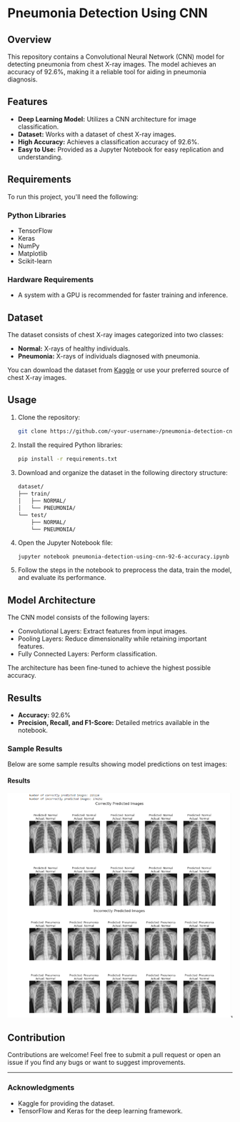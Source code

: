 # Pneumonia Detection Using CNN

## Overview
This repository contains a Convolutional Neural Network (CNN) model for detecting pneumonia from chest X-ray images. The model achieves an accuracy of 92.6%, making it a reliable tool for aiding in pneumonia diagnosis.

## Features
- **Deep Learning Model:** Utilizes a CNN architecture for image classification.
- **Dataset:** Works with a dataset of chest X-ray images.
- **High Accuracy:** Achieves a classification accuracy of 92.6%.
- **Easy to Use:** Provided as a Jupyter Notebook for easy replication and understanding.

## Requirements
To run this project, you'll need the following:

### Python Libraries
- TensorFlow
- Keras
- NumPy
- Matplotlib
- Scikit-learn

### Hardware Requirements
- A system with a GPU is recommended for faster training and inference.

## Dataset
The dataset consists of chest X-ray images categorized into two classes:
- **Normal:** X-rays of healthy individuals.
- **Pneumonia:** X-rays of individuals diagnosed with pneumonia.

You can download the dataset from [Kaggle](https://www.kaggle.com/datasets) or use your preferred source of chest X-ray images.

## Usage
1. Clone the repository:
   ```bash
   git clone https://github.com/<your-username>/pneumonia-detection-cnn.git
   ```

2. Install the required Python libraries:
   ```bash
   pip install -r requirements.txt
   ```

3. Download and organize the dataset in the following directory structure:
   ```plaintext
   dataset/
   ├── train/
   │   ├── NORMAL/
   │   └── PNEUMONIA/
   └── test/
       ├── NORMAL/
       └── PNEUMONIA/
   ```

4. Open the Jupyter Notebook file:
   ```bash
   jupyter notebook pneumonia-detection-using-cnn-92-6-accuracy.ipynb
   ```

5. Follow the steps in the notebook to preprocess the data, train the model, and evaluate its performance.

## Model Architecture
The CNN model consists of the following layers:
- Convolutional Layers: Extract features from input images.
- Pooling Layers: Reduce dimensionality while retaining important features.
- Fully Connected Layers: Perform classification.

The architecture has been fine-tuned to achieve the highest possible accuracy.

## Results
- **Accuracy:** 92.6%
- **Precision, Recall, and F1-Score:** Detailed metrics available in the notebook.

### Sample Results
Below are some sample results showing model predictions on test images:





#### Results
![Training Accuracy and Loss](Results)

## Contribution
Contributions are welcome! Feel free to submit a pull request or open an issue if you find any bugs or want to suggest improvements.




---

### Acknowledgments
- Kaggle for providing the dataset.
- TensorFlow and Keras for the deep learning framework.

